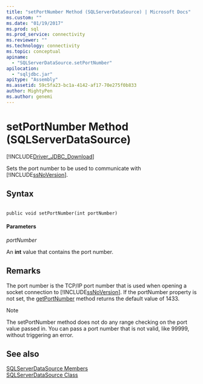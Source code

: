 ```yaml
---
title: "setPortNumber Method (SQLServerDataSource) | Microsoft Docs"
ms.custom: ""
ms.date: "01/19/2017"
ms.prod: sql
ms.prod_service: connectivity
ms.reviewer: ""
ms.technology: connectivity
ms.topic: conceptual
apiname: 
  - "SQLServerDataSource.setPortNumber"
apilocation: 
  - "sqljdbc.jar"
apitype: "Assembly"
ms.assetid: 59c5fa23-bc1a-4142-af17-70e275f0b833
author: MightyPen
ms.author: genemi
---
```

# setPortNumber Method (SQLServerDataSource)
[!INCLUDE[Driver_JDBC_Download](../../../includes/driver_jdbc_download.md)]

  Sets the port number to be used to communicate with [!INCLUDE[ssNoVersion](../../../includes/ssnoversion-md.md)].  
  
## Syntax  
  
```  
  
public void setPortNumber(int portNumber)  
```  
  
#### Parameters  
 *portNumber*  
  
 An **int** value that contains the port number.  
  
## Remarks  
 The port number is the TCP/IP port number that is used when opening a socket connection to [!INCLUDE[ssNoVersion](../../../includes/ssnoversion-md.md)]. If the portNumber property is not set, the [getPortNumber](../../../connect/jdbc/reference/getportnumber-method-sqlserverdatasource.md) method returns the default value of 1433.  
  
> [!NOTE]  
>  The setPortNumber method does not do any range checking on the port value passed in. You can pass a port number that is not valid, like 99999, without triggering an error.  
  
## See also  
 [SQLServerDataSource Members](../../../connect/jdbc/reference/sqlserverdatasource-members.md)   
 [SQLServerDataSource Class](../../../connect/jdbc/reference/sqlserverdatasource-class.md)  
  
  
